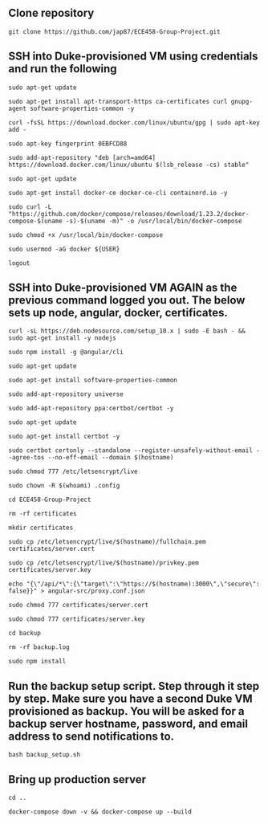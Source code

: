 ## Clone repository
`git clone https://github.com/jap87/ECE458-Group-Project.git`

## SSH into Duke-provisioned VM using credentials and run the following
`sudo apt-get update`

`sudo apt-get install apt-transport-https ca-certificates curl gnupg-agent software-properties-common -y`

`curl -fsSL https://download.docker.com/linux/ubuntu/gpg | sudo apt-key add -`

`sudo apt-key fingerprint 0EBFCD88`

`sudo add-apt-repository "deb [arch=amd64] https://download.docker.com/linux/ubuntu $(lsb_release -cs) stable"`

`sudo apt-get update`

`sudo apt-get install docker-ce docker-ce-cli containerd.io -y`

`sudo curl -L "https://github.com/docker/compose/releases/download/1.23.2/docker-compose-$(uname -s)-$(uname -m)" -o /usr/local/bin/docker-compose`

`sudo chmod +x /usr/local/bin/docker-compose`

`sudo usermod -aG docker ${USER}`

`logout`

## SSH into Duke-provisioned VM AGAIN as the previous command logged you out. The below sets up node, angular, docker, certificates.

`curl -sL https://deb.nodesource.com/setup_10.x | sudo -E bash - && sudo apt-get install -y nodejs`

`sudo npm install -g @angular/cli`

`sudo apt-get update`

`sudo apt-get install software-properties-common`

`sudo add-apt-repository universe`

`sudo add-apt-repository ppa:certbot/certbot -y`

`sudo apt-get update`

`sudo apt-get install certbot -y`

`sudo certbot certonly --standalone --register-unsafely-without-email --agree-tos --no-eff-email --domain $(hostname)`

`sudo chmod 777 /etc/letsencrypt/live`

`sudo chown -R $(whoami) .config`

`cd ECE458-Group-Project`

`rm -rf certificates`

`mkdir certificates`

`sudo cp /etc/letsencrypt/live/$(hostname)/fullchain.pem certificates/server.cert`

`sudo cp /etc/letsencrypt/live/$(hostname)/privkey.pem certificates/server.key`

`echo "{\"/api/*\":{\"target\":\"https://$(hostname):3000\",\"secure\": false}}" > angular-src/proxy.conf.json`

`sudo chmod 777 certificates/server.cert`

`sudo chmod 777 certificates/server.key`

`cd backup`

`rm -rf backup.log`

`sudo npm install`

## Run the backup setup script. Step through it step by step. Make sure you have a second Duke VM provisioned as backup. You will be asked for a backup server hostname, password, and email address to send notifications to.
`bash backup_setup.sh`

## Bring up production server
`cd ..`

`docker-compose down -v && docker-compose up --build`
